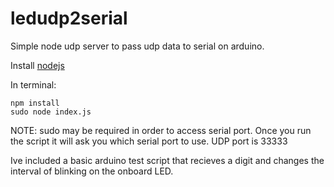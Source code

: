 # ledudp2serial
Simple node udp server to pass udp data to serial on arduino.


Install [nodejs](https://nodejs.org/en/)

In terminal:


```
npm install
sudo node index.js
```

NOTE: sudo may be required in order to access serial port. Once you run the script it will ask you which serial port to use. UDP port is 33333

Ive included a basic arduino test script that recieves a digit and changes the interval of blinking on the onboard LED.
